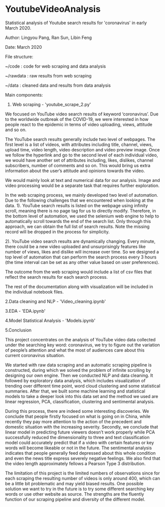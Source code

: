 # YoutubeVideoAnalysis

Statistical analysis of Youtube search results for 'coronavirus' in early March 2020.

Author: Lingyou Pang, Ran Sun, Libin Feng

Date: March 2020

File structure:

~/code : code for web scraping and data analysis

~/rawdata : raw results from web scraping

~/data : cleaned data and results from data analysis

Main components:


1. Web scraping - 'youtube_scrape_2.py'

We focused on YouTube video search results of keyword ‘coronavirus’. Due to the worldwide outbreak of the COVID-19, we were interested in how people react to the epidemic in terms of video uploading, views, attitude and so on.

The YouTube search results generally include two level of webpages. The first level is a list of videos, with attributes including title, channel, views, upload time, video length, video description and video preview image. Once we follow the hyperlink and go to the second level of each individual video, we would have another set of attributes including, likes, dislikes, channel subscribers, number of comments and so on. This would bring us extra information about the user’s attitude and opinions towards the video. 

We would mainly look at text and numerical data for our analysis. Image and video processing would be a separate task that requires further exploration.

In the web scraping process, we mainly developed two level of automation. Due to the following challenges that we encountered when looking at the data.
1). YouTube search results is listed on the webpage using infinity scroll, meaning there is no page tag for us to directly modify. Therefore, in the bottom level of automation, we used the selenium web engine to help to automatically scroll towards the end of the search list. Only through this approach, we can obtain the full list of search results. Note the missing record will be dropped in the process for simplicity. 

2). YouTube video search results are dynamically changing. Every minute, there could be a new video uploaded and unsurprisingly features like number of views, likes and dislike will increase over time. So we designed a top level of automation that can perform the search process every 3 hours (the time interval can be set as any other value based on user preferences).

The outcome from the web scraping would include a list of csv files that reflect the search results for each search process. 

The rest of the documentation along with visualization will be included in the individual notebook files.

2.Data cleaning and NLP - 'Video_cleaning.ipynb'

3.EDA - 'EDA.ipynb'

4.Model Statistical Analysis - 'Models.ipynb'

5.Conclusion

This project concentrates on the analysis of YouTube video data collected under the searching key word: coronavirus, we try to figure out the variation of people’s attention and what the most of audiences care about this current coronavirus situation. 

We started with raw data scraping and an automatic scraping pipeline is constructed, during which we solved the problem of infinite scrolling by designing our own engine. Then we conducted NLP and data cleaning. It followed by exploratory data analysis, which includes visualization of trending over different time point, word cloud clustering and some statistical summaries. After that, we built some machine learning and statistical models to take a deeper look into this data set and the method we used are linear regression, PCA, classification, clustering and sentimental analysis. 

During this process, there are indeed some interesting discoveries. We conclude that people firstly focused on what is going on in China, while recently they pay more attention to the action of the precedent and domestic situation with the increasing severity. Secondly, we conclude that linear model in predicting future viewers doesn’t work properly while PCA successfully reduced the dimensionality to three and text classification model could accurately predict that if a video with certain features or key words will become likeable or not in the future. The sentimental analysis indicates that people generally feed depressed about this whole condition and even the news title express severely negative feelings. We also find that the video length approximately fellows a Pearson Type 3 distribution.

The limitation of this project is the limited numbers of observations since for each scraping the resulting number of videos is only around 400, which can be a little bit problematic and may yield biased results. One possible solution we want to try in the future is to try some different searching key words or use other website as source. The strengths are the fluently function of our scraping pipeline and diversity of the different model.



